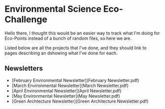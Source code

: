 # Environmental Science Eco-Challenge

Hello there, I thought this would be an easier way to track what I'm doing for Eco-Points instead of a bunch of random files, so here we are.

Listed below are all the projects that I've done, and they should link to pages describing an dshowing what I've done for each. 


## Newsletters
- [February Environmental Newsletter](February Newsletter.pdf)
- [March Environmental Newsletter](March Newsletter.pdf)
- [April Environmental Newsletter](April Newsletter.pdf)
- [May Environmental Newsletter](May Newsletter.pdf)
- [Green Archtecture Newsletter](Green Architecture Newsletter.pdf)
